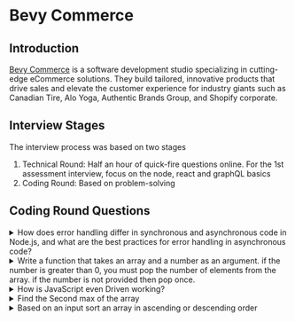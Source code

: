 # Bevy Commerce

## Introduction
[Bevy Commerce](https://bevycommerce.com/landing) is a software development studio specializing in cutting-edge eCommerce solutions. They build tailored, innovative products that drive sales and elevate the customer experience for industry giants such as Canadian Tire, Alo Yoga, Authentic Brands Group, and Shopify corporate. 

## Interview Stages
The interview process was based on two stages

1. Technical Round: Half an hour of quick-fire questions online. For the 1st assessment interview, focus on the node, react and graphQL basics
2. Coding Round: Based on problem-solving

## Coding Round Questions

<details>
<summary>
How does error handling differ in synchronous and asynchronous code in Node.js, and what are the best practices for error handling in asynchronous code?
</summary>
<hr>
</details>

<details>
<summary>
Write a function that takes an array and a number as an argument. if the number is greater than 0, you must pop the number of elements from the array. if the number is not provided then pop once.
</summary>
<hr>
</details>

<details>
<summary>
How is JavaScript even Driven working?
</summary>
<hr>
</details>

<details>
<summary>
Find the Second max of the array
</summary>
<hr>
</details>

<details>
<summary>
Based on an input sort an array in ascending or descending order
</summary>
<hr>
</details>






